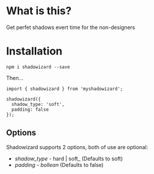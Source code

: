 # What is this?

Get perfet shadows evert time for the non-designers

# Installation

`npm i shadowizard --save`

Then...

```
import { shadowizard } from 'myshadowizard';

shadowizard({
  shadow_type: 'soft',
  padding: false
});
```

## Options

Shadowizard supports 2 options, both of use are optional:

- _shadow_type_ - hard | soft\_ (Defaults to soft)
- _padding_ - _bollean_ (Defaults to false)

